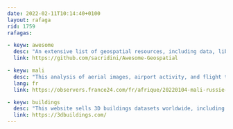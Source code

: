 ```yaml
---
date: 2022-02-11T10:14:40+0100 
layout: rafaga
rid: 1759
rafagas:

- keyw: awesome
  desc: "An extensive list of geospatial resources, including data, libraries, conferences, programming languages, GIS, rasters, WMS, podcasts, and much more (repost)"
  link: https://github.com/sacridini/Awesome-Geospatial

- keyw: mali
  desc: "This analysis of aerial images, airport activity, and flight tracking suggests that the Russian mercenaries Wagner group is deploying in Mali"
  lang: fr
  link: https://observers.france24.com/fr/afrique/20220104-mali-russie-d%C3%A9ploiement-wagner-avions-a%C3%A9roport

- keyw: buildings 
  desc: "This website sells 3D buildings datasets worldwide, including height (measured or IA estimated), model, typology, and other attributes, available as GeoJSON or vector tiles"
  link: https://3dbuildings.com/
---
```


